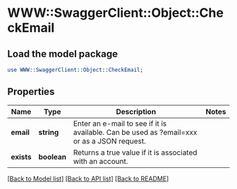 # WWW::SwaggerClient::Object::CheckEmail

## Load the model package
```perl
use WWW::SwaggerClient::Object::CheckEmail;
```

## Properties
Name | Type | Description | Notes
------------ | ------------- | ------------- | -------------
**email** | **string** | Enter an e-mail to see if it is available. Can be used as ?email&#x3D;xxx or as a JSON request.  | 
**exists** | **boolean** | Returns a true value if it is associated with an account.  | 

[[Back to Model list]](../README.md#documentation-for-models) [[Back to API list]](../README.md#documentation-for-api-endpoints) [[Back to README]](../README.md)


